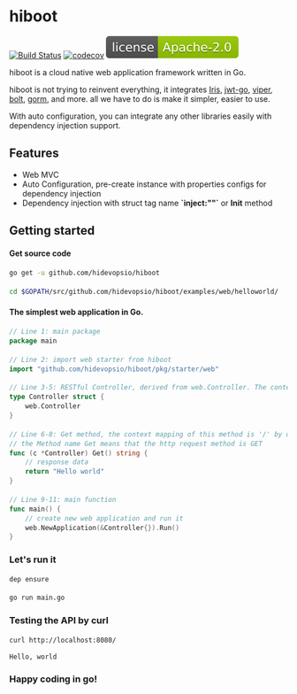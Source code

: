 # hiboot

[![Build Status](https://travis-ci.org/hidevopsio/hiboot.svg?branch=master)](https://travis-ci.org/hidevopsio/hiboot) 
[![codecov](https://codecov.io/gh/hidevopsio/hiboot/branch/master/graph/badge.svg)](https://codecov.io/gh/hidevopsio/hiboot)
[![Licensed under Apache License version 2.0](hiboot.svg)](https://www.apache.org/licenses/LICENSE-2.0)


hiboot is a cloud native web application framework written in Go.

hiboot is not trying to reinvent everything, it integrates [Iris](https://github.com/kataras/iris), [jwt-go](https://github.com/dgrijalva/jwt-go), [viper](https://github.com/spf13/viper), [bolt](https://github.com/boltdb/bolt), [gorm](https://github.com/jinzhu/gorm), and more. all we have to do is make it simpler, easier to use.

With auto configuration, you can integrate any other libraries easily with dependency injection support.

## Features

* Web MVC
* Auto Configuration, pre-create instance with properties configs for dependency injection
* Dependency injection with struct tag name **\`inject:""\`** or **Init** method


## Getting started

#### Get source code

```bash
go get -u github.com/hidevopsio/hiboot

cd $GOPATH/src/github.com/hidevopsio/hiboot/examples/web/helloworld/


```

#### The simplest web application in Go.


```go
// Line 1: main package
package main

// Line 2: import web starter from hiboot
import "github.com/hidevopsio/hiboot/pkg/starter/web"

// Line 3-5: RESTful Controller, derived from web.Controller. The context mapping of this controller is '/' by default
type Controller struct {
	web.Controller
}

// Line 6-8: Get method, the context mapping of this method is '/' by default
// the Method name Get means that the http request method is GET
func (c *Controller) Get() string {
	// response data
	return "Hello world"
}

// Line 9-11: main function
func main() {
	// create new web application and run it
	web.NewApplication(&Controller{}).Run()
}
```

### Let's run it

```bash
dep ensure

go run main.go
```

### Testing the API by curl

```bash
curl http://localhost:8080/
```

```
Hello, world
```

### Happy coding in go!


